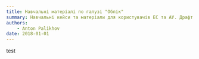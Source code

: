 ```yaml
---
title: Навчальні матеріалі по галузі "Облік"
summary: Навчальні кейси та матеріали для користувачів ЕС та АУ. Драфт
authors:
    - Anton Palikhov
date: 2018-01-01
---
```


test
